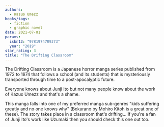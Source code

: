 ```yaml
---
authors:
  - Kazuo Umezz
books/tags:
  - fiction
  - graphic novel
date: 2021-07-01
params:
  isbn13: "9781974709373"
  year: "2019"
star_rating: 3
title: "The Drifting Classroom"
---
```


The Drifting Classroom is a Japanese horror manga series published from 1972 to 1974 that follows a school (and its students) that is mysteriously transported through time to a post-apocalyptic future.

<!--more-->

Everyone knows about Junji Ito but not many people know about the work of Kazuo Umezz and that's a shame.

This manga falls into one of my preferred manga sub-genres "kids suffering greatly and no one knows why" (Bokurano by Mohiro Kitoh is a great one of these). The story takes place in a classroom that's drifting... If you're a fan of Junji Ito's work like Uzumaki then you should check this one out too.

